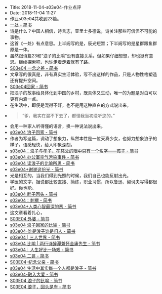 - Title: 2018-11-04-s03e04-作业点评
- Date: 2018-11-04 11:27
- 作业s03e04共收到23篇。
- [一处 - 简书](https://www.jianshu.com/p/d0057ec17f85)
- 诗是什么？中国人相信，诗言志，亚里士多德说，诗关注那些可信但不可能的事物。
- 这首《一处》有点意思。上半阙写的是，辰光短暂；下半阙写的是星群跟鱼群原是一体。
- 虽然跟诗篇23和“浪子的比喻”没有直接关系，但如果仔细想想，却也挺有意思。继续探索吧，也许走着走着就有了路。
- [S03e04 一念之差 - 简书](https://www.jianshu.com/p/60aaef63badc)
- 文章写的很真是，非有真实生活体验，写不出这样的作品，只是人物性格塑造还有提升空间。
- [S03e04回家 - 简书](https://www.jianshu.com/p/9ceabb14622e)
- 把浪子的故事给具体化到中国的乡村，既具体又生动，唯一的为题是对白可以更有内涵一点。
- 在生活中，即便是混得不好，也不是用这种直白的方式说出来。
- > ”爹，我实在混不下去了，都怪我当初没听您的。”
- 会用一种家人听得懂的语言，换一种说法说出来。
- [s03e04 浪子回家 - 简书](https://www.jianshu.com/p/dd872f9a4572)
- 作者为写这篇，调动了想象力，纵然本性是一位天真少女，也努力想象浪子的样子。语感轻快，给人印象深刻。
- [s03e04：浪子与孝子，在慈父的眼中只有一个名字——孩子 - 简书](https://www.jianshu.com/p/b014f30a2c13)
- [s03e04 办公室空气污染事件 - 简书](https://www.jianshu.com/p/5f46844c4ee1)
- [s03e04 读浪子的比喻所思 - 简书](https://www.jianshu.com/p/4f26ebc26b1d)
- [s03e04+谢谢这份光 - 简书](https://www.jianshu.com/p/16ebb38b6cb0)
- 光是相互的，当我们得到光照的时候，我们自己也能反射出光。
- 学医的文字，据说都比较直接、简练，职业习惯，所以鲁迅、契诃夫写得都很好。你也能。
- [s03e04 胖子回头 - 简书](https://www.jianshu.com/p/bfda9ac0e1ab)
- [s03e04：刺猬 - 简书](https://www.jianshu.com/p/c918be970d9c)
- [s03e04+人类心智最深的恶 - 简书](https://www.jianshu.com/p/d7edf0d6cd05)
- 这文章看着扎心，
- [S03E04 外婆 - 简书](https://www.jianshu.com/p/fff888968f1e)
- [s03e04 浪子回家的比喻 - 简书](https://www.jianshu.com/p/a56bc7cc90e3)
- [s03e04-谁是浪子谁是归人 - 简书](https://www.jianshu.com/p/16c50780ac10)
- [s03e04 | 三人世界 - 简书](https://www.jianshu.com/p/ba08617a69c2)
- [s03e04 比喻 | 两行诗醉潭兼怀金庸先生 - 简书](https://www.jianshu.com/p/a382f0933880)
- [s03e04｜人生好比一场戏 - 简书](https://www.jianshu.com/p/786e06bbdf25)
- [s03e04 二哥 - 简书](https://www.jianshu.com/p/3fdd2769ba2e)
- [S03E04-纪念父亲 - 简书](https://www.jianshu.com/p/988123c1f9fe)
- [s03e04 生活中其实每一个人都是浪子 - 简书](https://www.jianshu.com/p/47c9534e1439)
- [s03e04-融入大爱 - 简书](https://www.jianshu.com/p/a6460961ff96)
- [S03E04 浪子的比喻 - 简书](https://www.jianshu.com/p/bf444ce127d2)
- [S03E04 浪子，回头是岸 - 简书](https://www.jianshu.com/p/8a5621b145f9)
